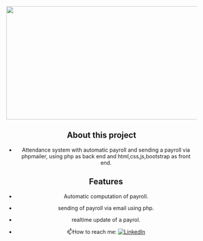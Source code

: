 <div align="center">
  <img src="https://media.giphy.com/media/dWesBcTLavkZuG35MI/giphy.gif" width="600" height="300"/>


<H2> About this project </H2>

- Attendance system with automatic payroll and sending a payroll via phpmailer, using 
php as back end and html,css,js,bootstrap as front end.

  <H2> Features </H2>

- Automatic computation of payroll.
- sending of payroll via email using php.
- realtime update of a payrol.


- :mailbox:How to reach me: [![LinkedIn](https://img.shields.io/badge/linkedin-%230077B5.svg?style=for-the-badge&logo=linkedin&logoColor=white)](https://www.linkedin.com/in/thaddeus-gamit/)

</div>